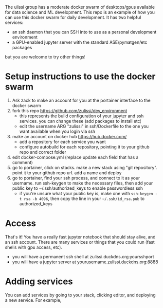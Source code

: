 The ulissi group has a moderate docker swarm of desktops/gpus available for data science and ML development. This repo is an example of how you can use this docker swarm for daily development. It has two helpful services:
* an ssh daemon that you can SSH into to use as a personal development environment
* a GPU-enabled jupyter server with the standard ASE/pymatgen/etc packages

but you are welcome to try other things!

# Setup instructions to use the docker swarm
1. Ask zack to make an account for you at the portainer interface to the docker swarm
2. fork this repo https://github.com/zulissi/dev_environment 
   * this represents the build configuration of your jupyter and ssh services. you can change these (add packages to install etc)
   * edit the username ARG "zulissi" in ssh/Dockerfile to the one you want available when you login via ssh
3. make an account on docker hub https://hub.docker.com/
   * add a repository for each service you want
   * configure autobuild for each repository, pointing it to your github repo and correct folder
4. edit docker-compose.yml (replace update each field that has a comment)
5. go to portainer, click on stacks. make a new stack using "git repository". point it to your github repo url. add a name and deploy
6. go to portainer, find your ssh process, and connect to it as your username. run ssh-keygen to make the necessary files, then add your public key to ~/.ssh/authorized_keys to enable passwordless ssh
    * if you're unsure what your public key is, make one with `ssh-keygen -t rsa -b 4096`, then copy the line in your `~/.ssh/id_rsa.pub` to authorized_keys

# Access
That's it! You have a really fast jupyter notebook that should stay alive, and an ssh account. There are many services or things that you could run (fast shells with gpu access, etc).
* you will have a permanent ssh shell at zulissi.duckdns.org:yoursshport
* you will have a jupyter server at yourusername.zulissi.duckdns.org:8888

# Adding services
You can add services by going to your stack, clicking editor, and deploying a new service. For example, 
